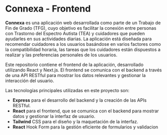 # Connexa - Frontend

**Connexa** es una aplicación web desarrollada como parte de un Trabajo de Fin de Grado (TFG), cuyo objetivo es facilitar la conexión entre personas con Trastorno del Espectro Autista (TEA) y cuidadores que pueden ayudarles en sus actividades diarias. La aplicación está diseñada para recomendar cuidadores a los usuarios basándose en varios factores como la compatibilidad horaria, las tareas que los cuidadores están dispuestos a realizar y las preferencias personales de los usuarios.

Este repositorio contiene el frontend de la aplicación, desarrollado utilizando React y Next.js. El frontend se comunica con el backend a través de una API RESTful para mostrar los datos relevantes y gestionar la interacción del usuario.

Las tecnologías principales utilizadas en este proyecto son:

- **Express** para el desarrollo del backend y la creación de las APIs RESTful.
- **React** para el frontend, que se comunica con el backend para mostrar datos y gestionar la interfaz de usuario.
- **Tailwind** CSS para el diseño y la maquetación de la interfaz.
- **React** Hook Form para la gestión eficiente de formularios y validacion
